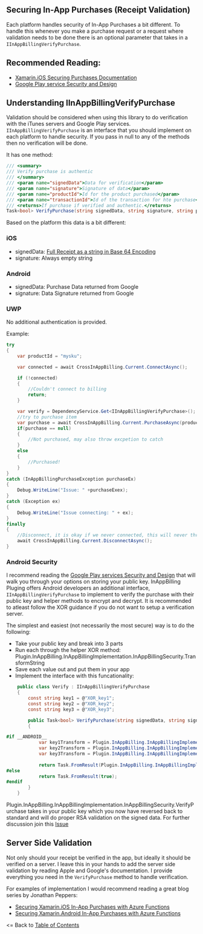 ## Securing In-App Purchases (Receipt Validation)

Each platform handles security of In-App Purchases a bit different. To handle this whenever you make a purchase request or a request where validation needs to be done there is an optional parameter that takes in a `IInAppBillingVerifyPurchase`. 

## Recommended Reading:
* [Xamarin.iOS Securing Purchases Documentation](https://developer.xamarin.com/guides/ios/platform_features/in-app_purchasing/transactions_and_verification/#Securing_Purchases)
* [Google Play service Security and Design](https://developer.android.com/google/play/billing/billing_best_practices.html)


## Understanding IInAppBillingVerifyPurchase
Validation should be considered when using this library to do verification with the iTunes servers and Google Play services.  `IInAppBillingVerifyPurchase` is an interface that you should implement on each platform to handle security. If you pass in null to any of the methods then no verification will be done.

It has one method:

```csharp
/// <summary>
/// Verify purchase is authentic
/// </summary>
/// <param name="signedData">Data for verification</param>
/// <param name="signature">Signature of data</param>
/// <param name="productId">Id for the product purchased</param>
/// <param name="transactionId">Id of the transaction for hte purchase</param>
/// <returns>If purchase if verified and authentic.</returns>
Task<bool> VerifyPurchase(string signedData, string signature, string productId = null, string transactionId = null);
 ```

Based on the platform this data is a bit different:

### iOS
* signedData: [Full Receipt as a string in Base 64 Encoding](https://developer.apple.com/library/content/releasenotes/General/ValidateAppStoreReceipt/Introduction.html#//apple_ref/doc/uid/TP40010573)
* signature: Always empty string

### Android
* signedData: Purchase Data returned from Google
* signature: Data Signature returned from Google

### UWP
No additional authentication is provided.


Example:
```csharp
try
{
	var productId = "mysku";

	var connected = await CrossInAppBilling.Current.ConnectAsync();

	if (!connected)
	{
		//Couldn't connect to billing
		return;
	}

    var verify = DependencyService.Get<IInAppBillingVerifyPurchase>();
    //try to purchase item
    var purchase = await CrossInAppBilling.Current.PurchaseAsync(productId, ItemType.InAppPurchase, "apppayload", verify);
	if(purchase == null)
	{
		//Not purchased, may also throw excpetion to catch
	}
	else
	{
		//Purchased!
	}
}
catch (InAppBillingPurchaseException purchaseEx)
{
	Debug.WriteLine("Issue: " +purchaseExex);
}
catch (Exception ex)
{	
    Debug.WriteLine("Issue connecting: " + ex);
}
finally
{
    //Disconnect, it is okay if we never connected, this will never throw an exception
    await CrossInAppBilling.Current.DisconnectAsync();
}
```

### Android Security
I recommend reading the [Google Play services Security and Design](https://developer.android.com/google/play/billing/billing_best_practices.html) that will walk you through your options on storing your public key. InAppBilling Pluging offers Android developers an additional interface, `IInAppBillingVerifyPurchase` to implement to verify the purchase with their public key and helper methods to encrypt and decrypt. It is recommended to atleast follow the XOR guidance if you do not want to setup a verification server.

The simplest and easiest (not necessarily the most secure) way is to do the following:

* Take your public key and break into 3 parts
* Run each through the helper XOR method: Plugin.InAppBilling.InAppBillingImplementation.InAppBillingSecurity.TransformString
* Save each value out and put them in your app
* Implement the interface with this funcationality:

```csharp
    public class Verify : IInAppBillingVerifyPurchase
    {
        const string key1 = @"XOR_key1";
        const string key2 = @"XOR_key2";
        const string key3 = @"XOR_key3";

        public Task<bool> VerifyPurchase(string signedData, string signature)
        {

#if __ANDROID__
            var key1Transform = Plugin.InAppBilling.InAppBillingImplementation.InAppBillingSecurity.TransformString(key1, 1);
            var key2Transform = Plugin.InAppBilling.InAppBillingImplementation.InAppBillingSecurity.TransformString(key2, 2);
            var key3Transform = Plugin.InAppBilling.InAppBillingImplementation.InAppBillingSecurity.TransformString(key3, 3);
            
            return Task.FromResult(Plugin.InAppBilling.InAppBillingImplementation.InAppBillingSecurity.VerifyPurchase(key1Transform + key2Transform + key3Transform, signedData, signature));
#else
            return Task.FromResult(true);
#endif
        }
    }
```
Plugin.InAppBilling.InAppBillingImplementation.InAppBillingSecurity.VerifyPurchase takes in your public key which you now have reversed back to standard and will do proper RSA validation on the signed data. For further discussion join this [Issue](https://github.com/jamesmontemagno/InAppBillingPlugin/issues/116)

## Server Side Validation
Not only should your receipt be verified in the app, but ideally it should be verified on a server. I leave this in your hands to add the server side validation by reading Apple and Google's documentation. I provide everything you need in the `VerifyPurchase` method to handle verification.

For examples of implementation I would recommend reading a great blog series by Jonathan Peppers:

* [Securing Xamarin.iOS In-App Purchases with Azure Functions](http://jonathanpeppers.com/Blog/securing-in-app-purchases-for-xamarin-with-azure-functions)
* [Securing Xamarin.Android In-App Purchases with Azure Functions](http://jonathanpeppers.com/Blog/securing-google-play-in-app-purchases-for-xamarin-with-azure-functions)


<= Back to [Table of Contents](README.md)
